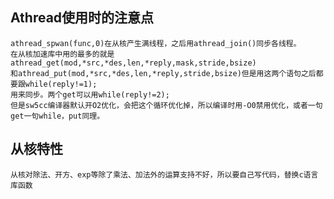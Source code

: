 ## Athread使用时的注意点
	athread_spwan(func,0)在从核产生满线程，之后用athread_join()同步各线程。
	在从核加速库中用的最多的就是athread_get(mod,*src,*des,len,*reply,mask,stride,bsize)
	和athread_put(mod,*src,*des,len,*reply,stride,bsize)但是用这两个语句之后都要跟while(reply!=1);
	用来同步。两个get可以用while(reply!=2);
	但是sw5cc编译器默认开O2优化，会把这个循环优化掉，所以编译时用-O0禁用优化，或者一句get一句while，put同理。

## 从核特性
	从核对除法、开方、exp等除了乘法、加法外的运算支持不好，所以要自己写代码，替换c语言库函数


